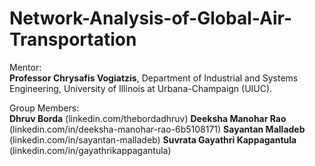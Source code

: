 # Network-Analysis-of-Global-Air-Transportation

Mentor:  
**Professor Chrysafis Vogiatzis**, Department of Industrial and Systems Engineering, University of Illinois at Urbana-Champaign (UIUC).

Group Members:  
**Dhruv Borda** (linkedin.com/thebordadhruv)
**Deeksha Manohar Rao** (linkedin.com/in/deeksha-manohar-rao-6b5108171)
**Sayantan Malladeb** (linkedin.com/in/sayantan-malladeb)
**Suvrata Gayathri Kappagantula** (linkedin.com/in/gayathrikappagantula)
